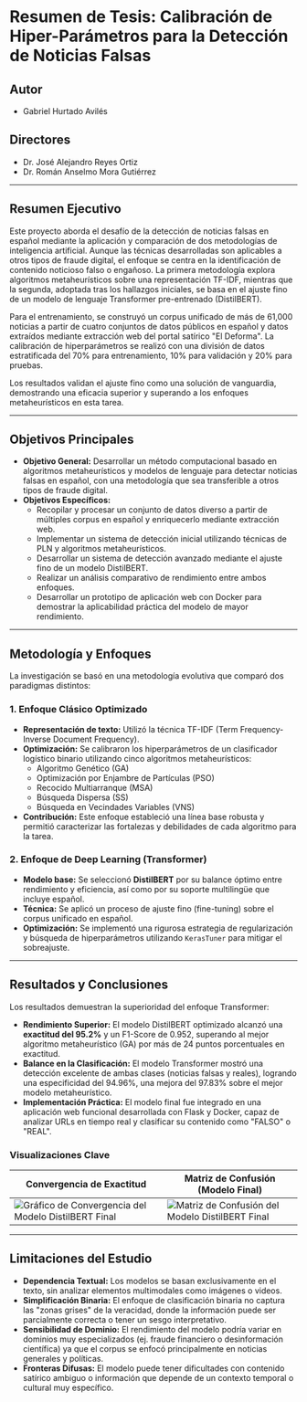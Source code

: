 # Resumen de Tesis: Calibración de Hiper-Parámetros para la Detección de Noticias Falsas

## Autor
- Gabriel Hurtado Avilés

## Directores
- Dr. José Alejandro Reyes Ortiz
- Dr. Román Anselmo Mora Gutiérrez

---

## Resumen Ejecutivo

Este proyecto aborda el desafío de la detección de noticias falsas en español mediante la aplicación y comparación de dos metodologías de inteligencia artificial. Aunque las técnicas desarrolladas son aplicables a otros tipos de fraude digital, el enfoque se centra en la identificación de contenido noticioso falso o engañoso. La primera metodología explora algoritmos metaheurísticos sobre una representación TF-IDF, mientras que la segunda, adoptada tras los hallazgos iniciales, se basa en el ajuste fino de un modelo de lenguaje Transformer pre-entrenado (DistilBERT).

Para el entrenamiento, se construyó un corpus unificado de más de 61,000 noticias a partir de cuatro conjuntos de datos públicos en español y datos extraídos mediante extracción web del portal satírico "El Deforma". La calibración de hiperparámetros se realizó con una división de datos estratificada del 70% para entrenamiento, 10% para validación y 20% para pruebas.

Los resultados validan el ajuste fino como una solución de vanguardia, demostrando una eficacia superior y superando a los enfoques metaheurísticos en esta tarea.

---

## Objetivos Principales

* **Objetivo General:** Desarrollar un método computacional basado en algoritmos metaheurísticos y modelos de lenguaje para detectar noticias falsas en español, con una metodología que sea transferible a otros tipos de fraude digital.
* **Objetivos Específicos:**
    * Recopilar y procesar un conjunto de datos diverso a partir de múltiples corpus en español y enriquecerlo mediante extracción web.
    * Implementar un sistema de detección inicial utilizando técnicas de PLN y algoritmos metaheurísticos.
    * Desarrollar un sistema de detección avanzado mediante el ajuste fino de un modelo DistilBERT.
    * Realizar un análisis comparativo de rendimiento entre ambos enfoques.
    * Desarrollar un prototipo de aplicación web con Docker para demostrar la aplicabilidad práctica del modelo de mayor rendimiento.

---

## Metodología y Enfoques

La investigación se basó en una metodología evolutiva que comparó dos paradigmas distintos:

### 1. Enfoque Clásico Optimizado
* **Representación de texto:** Utilizó la técnica TF-IDF (Term Frequency-Inverse Document Frequency).
* **Optimización:** Se calibraron los hiperparámetros de un clasificador logístico binario utilizando cinco algoritmos metaheurísticos:
    * Algoritmo Genético (GA)
    * Optimización por Enjambre de Partículas (PSO)
    * Recocido Multiarranque (MSA)
    * Búsqueda Dispersa (SS)
    * Búsqueda en Vecindades Variables (VNS)
* **Contribución:** Este enfoque estableció una línea base robusta y permitió caracterizar las fortalezas y debilidades de cada algoritmo para la tarea.

### 2. Enfoque de Deep Learning (Transformer)
* **Modelo base:** Se seleccionó **DistilBERT** por su balance óptimo entre rendimiento y eficiencia, así como por su soporte multilingüe que incluye español.
* **Técnica:** Se aplicó un proceso de ajuste fino (fine-tuning) sobre el corpus unificado en español.
* **Optimización:** Se implementó una rigurosa estrategia de regularización y búsqueda de hiperparámetros utilizando `KerasTuner` para mitigar el sobreajuste.

---

## Resultados y Conclusiones

Los resultados demuestran la superioridad del enfoque Transformer:

* **Rendimiento Superior:** El modelo DistilBERT optimizado alcanzó una **exactitud del 95.2%** y un F1-Score de 0.952, superando al mejor algoritmo metaheurístico (GA) por más de 24 puntos porcentuales en exactitud.
* **Balance en la Clasificación:** El modelo Transformer mostró una detección excelente de ambas clases (noticias falsas y reales), logrando una especificidad del 94.96%, una mejora del 97.83% sobre el mejor modelo metaheurístico.
* **Implementación Práctica:** El modelo final fue integrado en una aplicación web funcional desarrollada con Flask y Docker, capaz de analizar URLs en tiempo real y clasificar su contenido como "FALSO" o "REAL".

### Visualizaciones Clave
| Convergencia de Exactitud | Matriz de Confusión (Modelo Final) |
|---|---|
| ![Gráfico de Convergencia del Modelo DistilBERT Final](Imagenes/curva_convergencia_v11_epoca_21.png) | ![Matriz de Confusión del Modelo DistilBERT Final](Imagenes/Entrenamiento/matriz_confusion_v7.png) |

---

## Limitaciones del Estudio

* **Dependencia Textual:** Los modelos se basan exclusivamente en el texto, sin analizar elementos multimodales como imágenes o videos.
* **Simplificación Binaria:** El enfoque de clasificación binaria no captura las "zonas grises" de la veracidad, donde la información puede ser parcialmente correcta o tener un sesgo interpretativo.
* **Sensibilidad de Dominio:** El rendimiento del modelo podría variar en dominios muy especializados (ej. fraude financiero o desinformación científica) ya que el corpus se enfocó principalmente en noticias generales y políticas.
* **Fronteras Difusas:** El modelo puede tener dificultades con contenido satírico ambiguo o información que depende de un contexto temporal o cultural muy específico.